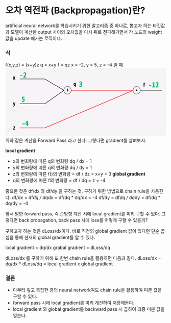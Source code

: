 # 오차 역전파 (Backpropagation)란?
artificial neural network를 학습시키기 위한 알고리즘 중 하나로, 뽑고자 하는 타깃값과 모델이 계산한 output 사이의 오차값을 다시 뒤로 전파해가면서 각 노드의 weight 값을 update 해가는 로직이다.

### 식
f(x,y,z) = (x+y)z
q = x+y
f = qz
x = -2, y = 5, z = -4 일 때
![img](../img/backpropagation_1.png)   
위와 같은 계산을 Forward Pass 라고 한다.
그렇다면 gradient를 살펴보자.

**local gradient** 
- x의 변화량에 따른 q의 변화량 dq /   dx = 1 
- y의 변화량에 따른 q의 변화량 dq / dy = 1
- z의 변화량에 따른 f()의 변화량 = df / dz = x+y = 3
**global gradient**
- q의 변화량에 따른 f의 변화량 = df / dq = z = -4

중요한 것은 df/dx 와 df/dy 을 구하는 것. 
구하기 위한 방법으로 chain rule을 사용한다.
df/dx = df*dq / dq*dx = df/dq * dq/dx = -4
df/dy = df*dq / dq*dy = df/dq * dq/dy = -4

앞서 말한 forward pass, 즉 순방향 계산 시에 local gradient를 미리 구할 수 있다. 그렇다면 back propagation, back pass 시에 loss를 어떻게 구할 수 있을까?

구하고자 하는 것은 dLoss/dx이다. 바로 직전의 global gradient 값이 있다면 단순 곱셈을 통해 현재의 global gradient를 알 수 있다.

local gradient = dq/dx
grabal gradient = dLoss/dq

dLoss/dx 를 구하기 위해 또 한번 chain rule을 활용하면 다음과 같다.
dLoss/dx =  dq/dx * dLoss/dq = local gradient x global gradient 

### 결론
- 아무리 깊고 복잡한 층의 neural network여도 chain rule을 활용하여 미분 값을 구할 수 있다.
- forward pass 시에 local gradient를 미리 계산하여 저장해둔다.
- local gradient 와 global gradient를 backward pass 시 곱하여 최종 미분 값을 얻는다.